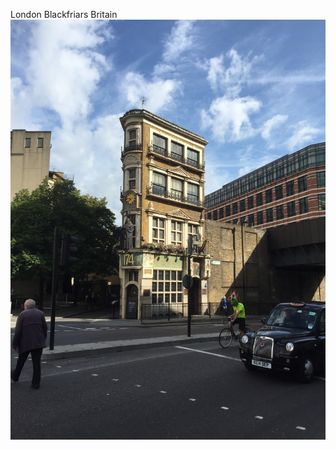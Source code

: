 <!--
title: London Blackfriars Britain
date: Sat Aug 29 2015 14:41:50 GMT+0100 (British Summer Time)
tags: london,blackfriars,britain,cute,little,house
-->
London Blackfriars Britain
![](127862031617-0.jpg)
